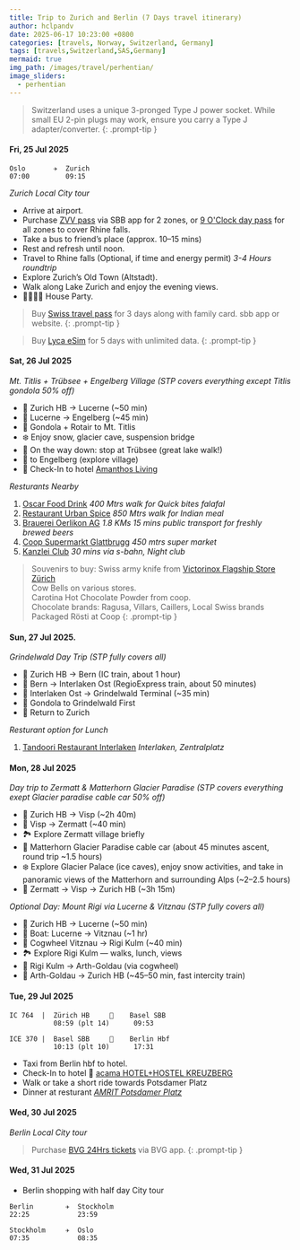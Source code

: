 ```yaml
---
title: Trip to Zurich and Berlin (7 Days travel itinerary)
author: hclpandv
date: 2025-06-17 10:23:00 +0800
categories: [travels, Norway, Switzerland, Germany]
tags: [travels,Switzerland,SAS,Germany]
mermaid: true
img_path: /images/travel/perhentian/
image_sliders:
  - perhentian
---
```


> Switzerland uses a unique 3-pronged Type J power socket. While small EU 2-pin plugs may work, ensure you carry a Type J adapter/converter.
{: .prompt-tip }

#### Fri, 25 Jul 2025 

```
Oslo       ✈  Zurich
07:00         09:15
```

*Zurich Local City tour*

* Arrive at airport.
* Purchase [ZVV pass](https://www.zvv.ch/en/travelcards-and-tickets/tickets/check-in-day-pass.html) via SBB app for 2 zones, or [9 O'Clock day pass](https://www.zvv.ch/en/travelcards-and-tickets/tickets/9-oclock-day-pass.html) for all zones to cover Rhine falls.
* Take a bus to friend’s place (approx. 10–15 mins)
* Rest and refresh until noon.
* Travel to Rhine falls (Optional, if time and energy permit) *3-4 Hours roundtrip* 
* Explore Zurich’s Old Town (Altstadt).
* Walk along Lake Zurich and enjoy the evening views.
* 🍜🍕🍻🍷 House Party.

> Buy [Swiss travel pass](https://www.sbb.ch/en/tickets-offers/tickets/guests-abroad/swiss-family-card.html) for 3 days along with family card. sbb app or website.
{: .prompt-tip }

> Buy [Lyca eSim](https://www.lycamobile.ch/en/bundle/unlimited-daily/?newUser=true) for 5 days with unlimited data.
{: .prompt-tip }

#### Sat, 26 Jul 2025
*Mt. Titlis + Trübsee + Engelberg Village (STP covers everything except Titlis gondola 50% off)*

* 🚆 Zurich HB → Lucerne (~50 min)
* 🚆 Lucerne → Engelberg (~45 min)
* 🚡 Gondola + Rotair to Mt. Titlis
* ❄️ Enjoy snow, glacier cave, suspension bridge
* 🚡 On the way down: stop at Trübsee (great lake walk!)
* 🚡 to Engelberg (explore village)
* 🏨 Check-In to hotel [Amanthos Living](https://maps.app.goo.gl/SwFVRMZ5r5jCfh7i8)

*Resturants Nearby* 

1. [Oscar Food Drink](https://maps.app.goo.gl/EkS3jMKECCHT9A576) *400 Mtrs walk for Quick bites falafal*
2. [Restaurant Urban Spice](https://maps.app.goo.gl/nPS4vfNGDfjLwdFPA) *850 Mtrs walk for Indian meal*
3. [Brauerei Oerlikon AG](https://maps.app.goo.gl/xR2SwqTxPA9K2Qw67) *1.8 KMs 15 mins public transport for freshly brewed beers*
4. [Coop Supermarkt Glattbrugg](https://maps.app.goo.gl/3XTKLfhp2iMuE7v79) *450 mtrs super market*
5. [Kanzlei Club](https://maps.app.goo.gl/rWVW8SK421aecseT7) *30 mins via s-bahn, Night club*

> Souvenirs to buy: 
Swiss army knife from [Victorinox Flagship Store Zürich](https://maps.app.goo.gl/iqix1EEFP5vB289MA)  
Cow Bells on various stores.  
Carotina Hot Chocolate Powder from coop.  
Chocolate brands: Ragusa, Villars, Caillers, Local Swiss brands  
Packaged Rösti at Coop
{: .prompt-tip }

#### Sun, 27 Jul 2025.
*Grindelwald Day Trip (STP fully covers all)*

* 🚆 Zurich HB → Bern (IC train, about 1 hour)
* 🚆 Bern → Interlaken Ost (RegioExpress train, about 50 minutes)
* 🚆 Interlaken Ost → Grindelwald Terminal (~35 min)
* 🚡 Gondola to Grindelwald First
* 🚆 Return to Zurich

*Resturant option for Lunch* 

1. [Tandoori Restaurant Interlaken](https://maps.app.goo.gl/soAaBzEuoQyd5pBJ9) *Interlaken, Zentralplatz*

#### Mon, 28 Jul 2025
*Day trip to Zermatt & Matterhorn Glacier Paradise (STP covers everything exept Glacier paradise cable car 50% off)*

* 🚆 Zurich HB → Visp (~2h 40m)
* 🚆 Visp → Zermatt (~40 min)
* 🏞️ Explore Zermatt village briefly
* 🚡 Matterhorn Glacier Paradise cable car (about 45 minutes ascent, round trip ~1.5 hours)
* ❄️ Explore Glacier Palace (ice caves), enjoy snow activities, and take in panoramic views of the Matterhorn and surrounding Alps (~2–2.5 hours)
* 🚆 Zermatt → Visp → Zurich HB (~3h 15m)

*Optional Day: Mount Rigi via Lucerne & Vitznau (STP fully covers all)*

* 🚆 Zurich HB → Lucerne (~50 min)
* 🚢 Boat: Lucerne → Vitznau (~1 hr)
* 🚞 Cogwheel Vitznau → Rigi Kulm (~40 min) 
* 🏞️ Explore Rigi Kulm — walks, lunch, views
* 🚞 Rigi Kulm → Arth-Goldau (via cogwheel)
* 🚆 Arth-Goldau → Zurich HB (~45–50 min, fast intercity train)

#### Tue, 29 Jul 2025

```
IC 764  |  Zürich HB     🚆    Basel SBB
           08:59 (plt 14)      09:53

ICE 370 |  Basel SBB     🚆    Berlin Hbf
           10:13 (plt 10)      17:31
```

* Taxi from Berlin hbf to hotel.
* Check-In to hotel 🏨  [acama HOTEL+HOSTEL KREUZBERG](https://maps.app.goo.gl/eNoybKbtmGmnj61h7)
* Walk or take a short ride towards Potsdamer Platz 
* Dinner at resturant [*AMRIT Potsdamer Platz*](https://maps.app.goo.gl/2R4U9vd5SBXLZzir8)


#### Wed, 30 Jul 2025
*Berlin Local City tour*

> Purchase [BVG 24Hrs tickets](https://www.bvg.de/en/subscriptions-and-tickets/all-tickets/24h-tickets/24h-ticket) via BVG app.
{: .prompt-tip }



#### Wed, 31 Jul 2025

* Berlin shopping with half day City tour

```
Berlin        ✈  Stockholm
22:25            23:59

Stockholm     ✈  Oslo
07:35            08:35
```
